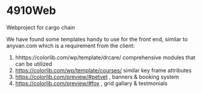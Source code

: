 # 4910Web
Webproject for cargo chain

We have found some templates handy to use for the front end, similar to anyvan.com which is a requirement from the client:
1. hhttps://colorlib.com/wp/template/drcare/ comprehensive modules that can be utilized  
2. https://colorlib.com/wp/template/courses/ similar key frame attributes 
3. https://colorlib.com/preview/#petvet , banners & booking system 
4. https://colorlib.com/preview/#fox , grid gallary & testmonials
